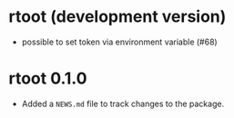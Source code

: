 # rtoot (development version)

* possible to set token via environment variable (#68)

# rtoot 0.1.0

* Added a `NEWS.md` file to track changes to the package.

